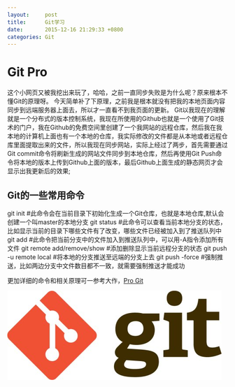 ```yaml
---
layout: 	post
title: 		Git学习
date: 		2015-12-16 21:29:33 +0800
categories:	Git
---
```


# Git Pro

这个小网页又被我挖出来玩了，哈哈，之前一直同步失败是为什么呢？原来根本不懂Git的原理呀。
今天简单补了下原理，之前我是根本就没有把我的本地页面内容同步到远端服务器上面去，所以才一直看不到我页面的更新。
Git以我现在的理解就是一个分布式的版本控制系统，我现在所使用的Github也就是一个使用了Git技术的门户，我在Github的免费空间里创建了一个我网站的远程仓库，然后我在我本地的计算机上面也有一个本地的仓库，我实际修改的文件都是从本地或者远程仓库里面提取出来的文件，所以我现在同步网站，实际上经过了两步，首先需要通过Git commit命令将刷新生成的网站文件同步到本地仓库，然后再使用Git Push命令将本地的版本上传到Github上面的版本，最后Github上面生成的静态网页才会显示出我更新后的效果;

## Git的一些常用命令

git init #此命令会在当前目录下初始化生成一个Git仓库，也就是本地仓库,默认会创建一个叫master的本地分支
git status #此命令可以查看当前本地分支的状态，比如显示当前的目录下哪些文件有了改变，哪些文件已经被加入到了推送队列中
git add #此命令把当前分支中的文件加入到推送队列中，可以用-A指令添加所有文件
git remote add/remove/show #添加删除显示当前远程分支的状态
git push -u remote local #将本地的分支推送至远端的分支上去
git push -force #强制推送，比如两边分支中文件数目都不一致，就需要强制推送才能成功

更加详细的命令和相关原理可一参考大作，[Pro Git](git.oschina.net/progit)

![Git Logo](/img/git.jpg)
